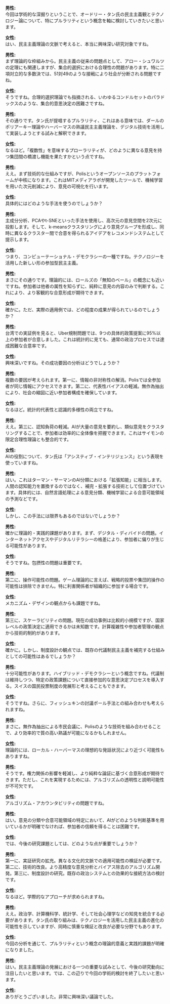 **男性:**<br>
今回は学術的な深掘りということで、オードリー・タン氏の民主主義観とテクノロジー論について、特にプルラリティという概念を軸に検討していきたいと思います。

**女性:**<br>
はい、民主主義理論の文脈で考えると、本当に興味深い研究対象ですね。

**男性:**<br>
まず理論的な枠組みから。民主主義の従来の問題点として、アロー・シュワルツの定理にも関連しますが、集合的選択における合理性の問題があります。特に二項対立的な多数決では、51対49のような接戦により社会が分断される問題ですね。

**女性:**<br>
そうですね。合理的選択理論でも指摘される、いわゆるコンドルセットのパラドックスのような、集合的意思決定の困難さですね。

**男性:**<br>
その通りです。タン氏が提唱するプルラリティ、これはある意味では、ダールのポリアーキー理論やハーバーマスの熟議民主主義理論を、デジタル技術を活用して実装しようとする試みと解釈できます。

**女性:**<br>
なるほど。「複数性」を意味するプローラリティが、どのように異なる意見を持つ集団間の橋渡し機能を果たすかという点ですね。

**男性:**<br>
ええ。まず技術的な仕組みですが、Polisというオープンソースのプラットフォームが中核になります。これはMITメディアラボが開発したツールで、機械学習を用いた次元削減により、意見の可視化を行います。

**女性:**<br>
具体的にはどのような手法を使うのでしょうか？

**男性:**<br>
主成分分析、PCAやt-SNEといった手法を使用し、高次元の意見空間を2次元に投影します。そして、k-meansクラスタリングにより意見グループを形成し、同時に異なるクラスター間で合意を得られるアイデアをレコメンドシステムとして提示します。

**女性:**<br>
つまり、コンピューテーショナル・デモクラシーの一種ですね。テクノロジーを活用した新しい形の参加型民主主義。

**男性:**<br>
まさにその通りです。理論的には、ロールズの「無知のベール」の概念にも近いですね。参加者は他者の属性を知らずに、純粋に意見の内容のみで判断する。これにより、より客観的な合意形成が期待できます。

**女性:**<br>
確かに。ただ、実際の適用例では、どの程度の成果が得られているのでしょうか？

**男性:**<br>
台湾での実証例を見ると、Uber規制問題では、9つの具体的政策提案に95%以上の参加者が合意しました。これは統計的に見ても、通常の政治プロセスでは達成困難な合意率です。

**女性:**<br>
興味深いですね。その成功要因の分析はどうでしょうか？

**男性:**<br>
複数の要因が考えられます。第一に、情報の非対称性の解消。Polisでは全参加者が同じ情報にアクセスできます。第二に、代表性バイアスの軽減。無作為抽出により、社会の縮図に近い参加者構成を確保しています。

**女性:**<br>
なるほど。統計的代表性と認識的多様性の両立ですね。

**男性:**<br>
ええ。第三に、認知負荷の軽減。AIが大量の意見を要約し、類似意見をクラスタリングすることで、参加者は効率的に全体像を把握できます。これはサイモンの限定合理性理論とも整合的です。

**女性:**<br>
AIの役割について、タン氏は「アシスティブ・インテリジェンス」という表現を使っていますね。

**男性:**<br>
はい。これはターマン・サーマンのAI分類における「拡張知能」に相当します。人間の認知能力を置換するのではなく、補完・拡張する技術として位置づけています。具体的には、自然言語処理による意見分類、機械学習による合意可能領域の予測などです。

**女性:**<br>
しかし、この手法には限界もあるのではないでしょうか？

**男性:**<br>
確かに理論的・実践的課題があります。まず、デジタル・ディバイドの問題。インターネットアクセスやデジタルリテラシーの格差により、参加者に偏りが生じる可能性があります。

**女性:**<br>
そうですね。包摂性の問題は重要です。

**男性:**<br>
第二に、操作可能性の問題。ゲーム理論的に言えば、戦略的投票や集団的操作の可能性は排除できません。特に利害関係者が組織的に参加する場合です。

**女性:**<br>
メカニズム・デザインの観点からも課題ですね。

**男性:**<br>
第三に、スケーラビリティの問題。現在の成功事例は比較的小規模ですが、国家レベルの政策決定に適用できるかは未知数です。計算複雑性や参加者管理の観点から技術的制約があります。

**女性:**<br>
確かに。しかし、制度設計の観点では、既存の代議制民主主義を補完する仕組みとしての可能性はあるでしょうか？

**男性:**<br>
十分可能性があります。ハイブリッド・デモクラシーという概念ですね。代議制は維持しつつ、特定の政策課題について直接参加的な意思決定プロセスを導入する。スイスの国民投票制度の発展形と考えることもできます。

**女性:**<br>
そうですね。さらに、フィッシュキンの討議ポール手法との組み合わせも考えられますね。

**男性:**<br>
まさに。無作為抽出による市民会議に、Polisのような技術を組み合わせることで、より効率的で質の高い熟議が可能になるかもしれません。

**女性:**<br>
理論的には、ローカル・ハーバーマスの理想的な発話状況により近づく可能性もありますね。

**男性:**<br>
そうです。権力関係の影響を軽減し、より純粋な論証に基づく合意形成が期待できます。ただし、これを実現するためには、アルゴリズムの透明性と説明可能性が不可欠です。

**女性:**<br>
アルゴリズム・アカウンタビリティの問題ですね。

**男性:**<br>
はい。意見の分類や合意可能領域の特定において、AIがどのような判断基準を用いているかが明確でなければ、参加者の信頼を得ることは困難です。

**女性:**<br>
では、今後の研究課題としては、どのような点が重要でしょうか？

**男性:**<br>
第一に、実証研究の拡充。異なる文化的文脈での適用可能性の検証が必要です。第二に、技術的改良。より高精度な意見分析とバイアス除去のアルゴリズム開発。第三に、制度設計の研究。既存の政治システムとの効果的な接続方法の検討です。

**女性:**<br>
なるほど。学際的なアプローチが求められますね。

**男性:**<br>
ええ。政治学、計算機科学、統計学、そして社会心理学などの知見を統合する必要があります。タン氏の取り組みは、テクノロジーを活用した民主主義の進化の可能性を示していますが、同時に慎重な検証と改良が必要な分野でもあります。

**女性:**<br>
今回の分析を通じて、プルラリティという概念の理論的意義と実践的課題が明確になりました。

**男性:**<br>
はい。民主主義理論の発展における一つの重要な試みとして、今後の研究動向に注目したいと思います。では、この辺りで今回の学術的検討を終了したいと思います。

**女性:**<br>
ありがとうございました。非常に興味深い議論でした。